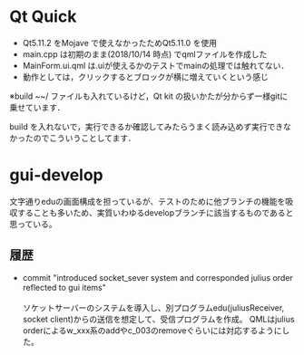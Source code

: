 # Qt Quick

- Qt5.11.2 をMojave で使えなかったためQt5.11.0 を使用
- main.cpp は初期のまま(2018/10/14 時点) でqmlファイルを作成した
- MainForm.ui.qml は.uiが使えるかのテストでmainの処理では触れてない．
- 動作としては，クリックするとブロックが横に増えていくという感じ

※build ~~/ ファイルも入れているけど，Qt kit の扱いかたが分からず一様gitに乗せています．

build を入れないで，実行できるか確認してみたらうまく読み込めず実行できなかったのでこういうことしてます．

# gui-develop
文字通りeduの画面構成を担っているが、テストのために他ブランチの機能を吸収することも多いため、実質いわゆるdevelopブランチに該当するものであると思っている。

## 履歴
- commit "introduced socket_sever system and corresponded julius order reflected to gui items"<br><br>
ソケットサーバーのシステムを導入し、別プログラムedu(juliusReceiver, socket client)からの送信を想定して、受信プログラムを作成。
QMLはjulius orderによるw_xxx系のaddやc_003のremoveぐらいには対応するようにした。
